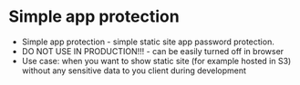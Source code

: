 # Simple app protection

* Simple app protection - simple static site app password protection.
* DO NOT USE IN PRODUCTION!!! - can be easily turned off in browser
* Use case: when you want to show static site (for example hosted in S3) without any sensitive data to you client during development
